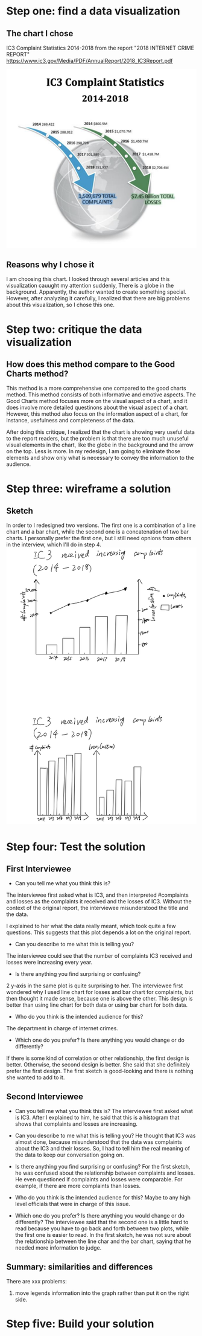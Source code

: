 # Step one: find a data visualization
## The chart I chose
IC3 Complaint Statistics 2014-2018 
from the report "2018 INTERNET CRIME REPORT"
https://www.ic3.gov/Media/PDF/AnnualReport/2018_IC3Report.pdf

![image](/original.png)

## Reasons why I chose it

I am choosing this chart. I looked through several articles and this visualization cauught my attention suddenly, There is a globe in the background. Apparently, the author wanted to create something special. However, after analyzing it carefully, I realized that there are big problems about this visualization, so I chose this one.

# Step two: critique the data visualization
## How does this method compare to the Good Charts method? 
This method is a more comprehensive one compared to the good charts method. This method consists of both informative and emotive aspects. The Good Charts method focuses more on the visual aspect of a chart, and it does involve more detailed questinons about the visual aspect of a chart. However, this method also focus on the information aspect of a chart, for instance, usefulness and completeness of the data.

After doing this critique, I realized that the chart is showing very useful data to the report readers, but the problem is that there are too much unuseful visual elements in the chart, like the globe in the background and the arrow on the top. Less is more. In my redesign, I am going to eliminate those elements and show only what is necessary to convey the information to the audience.

# Step three: wireframe a solution
## Sketch

In order to I redesigned two versions. The first one is a combination of a line chart and a bar chart, while the second one is a concatenation of two bar charts. I personally prefer the first one, but I still need opnions from others in the interview, which I'll do in step 4.
![image](/sketch.png)



# Step four: Test the solution
## First Interviewee
- Can you tell me what you think this is?

The interviewee first asked what is IC3, and then interpreted #complaints and losses as the complaints it received and the losses of IC3. Without the context of the original report, the interviewee misunderstood the title and the data. 

I explained to her what the data really meant, which took quite a few questions. This suggests that this plot depends a lot on the original report.

- Can you describe to me what this is telling you?

The interviewee could see that the number of complaints IC3 received and losses were increasing every year.


- Is there anything you find surprising or confusing?

2 y-axis in the same plot is quite surprising to her. The interviewee first wondered why I used line chart for losses and bar chart for complaints, but then thought it made sense, because one is above the other. This design is better than using line chart for both data or using bar chart for both data.

- Who do you think is the intended audience for this?

The department in charge of internet crimes.

- Which one do you prefer? Is there anything you would change or do differently?

If there is some kind of correlation or other relationship, the first design is better. Otherwise, the second design is better. She said that she definitely prefer the first design. The first sketch is good-looking and there is nothing she wanted to add to it.

## Second Interviewee
- Can you tell me what you think this is?
The interviewee first asked what is IC3. After I explained to him, he said that this is a histogram that shows that complaints and losses are increasing.

- Can you describe to me what this is telling you?
He thought that IC3 was almost done, because misunderstood that the data was complaints about the IC3 and their losses. So, I had to tell him the real meaning of the data to keep our conversation going on.

- Is there anything you find surprising or confusing?
For the first sketch, he was confused about the relationship between complaints and losses. He even questioned if complaints and losses were comparable. For example, if there are more complaints than losses.

- Who do you think is the intended audience for this?
Maybe to any high level officials that were in charge of this issue.

- Which one do you prefer? Is there anything you would change or do differently?
The interviewee said that the second one is a little hard to read because you have to go back and forth between two plots, while the first one is easier to read. In the first sketch, he was not sure about the relationship between the line char and the bar chart, saying that he needed more information to judge.

## Summary: similarities and differences
There are xxx problems:
1. move legends information into the graph rather than put it on the right side.



# Step five: Build your solution

